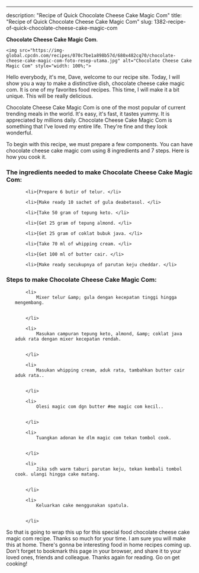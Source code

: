---
description: "Recipe of Quick Chocolate Cheese Cake Magic Com"
title: "Recipe of Quick Chocolate Cheese Cake Magic Com"
slug: 1382-recipe-of-quick-chocolate-cheese-cake-magic-com

<p>
	<strong>Chocolate Cheese Cake Magic Com</strong>. 
	
</p>
<p>
	
	<img src="https://img-global.cpcdn.com/recipes/070c7be1a898b57d/680x482cq70/chocolate-cheese-cake-magic-com-foto-resep-utama.jpg" alt="Chocolate Cheese Cake Magic Com" style="width: 100%;">
	
	
</p>
<p>
	Hello everybody, it's me, Dave, welcome to our recipe site. Today, I will show you a way to make a distinctive dish, chocolate cheese cake magic com. It is one of my favorites food recipes. This time, I will make it a bit unique. This will be really delicious.
</p>
	
<p>
	Chocolate Cheese Cake Magic Com is one of the most popular of current trending meals in the world. It's easy, it's fast, it tastes yummy. It is appreciated by millions daily. Chocolate Cheese Cake Magic Com is something that I've loved my entire life. They're fine and they look wonderful.
</p>
<p>
	
</p>

<p>
To begin with this recipe, we must prepare a few components. You can have chocolate cheese cake magic com using 8 ingredients and 7 steps. Here is how you cook it.
</p>

<h3>The ingredients needed to make Chocolate Cheese Cake Magic Com:</h3>

<ol>
	
		<li>{Prepare 6 butir of telur. </li>
	
		<li>{Make ready 10 sachet of gula deabetasol. </li>
	
		<li>{Take 50 gram of tepung keto. </li>
	
		<li>{Get 25 gram of tepung almond. </li>
	
		<li>{Get 25 gram of coklat bubuk java. </li>
	
		<li>{Take 70 ml of whipping cream. </li>
	
		<li>{Get 100 ml of butter cair. </li>
	
		<li>{Make ready secukupnya of parutan keju cheddar. </li>
	
</ol>
<p>
	
</p>

<h3>Steps to make Chocolate Cheese Cake Magic Com:</h3>

<ol>
	
		<li>
			Mixer telur &amp; gula dengan kecepatan tinggi hingga mengembang.
			
			
		</li>
	
		<li>
			Masukan campuran tepung keto, almond, &amp; coklat java aduk rata dengan mixer kecepatan rendah.
			
			
		</li>
	
		<li>
			Masukan whipping cream, aduk rata, tambahkan butter cair aduk rata..
			
			
		</li>
	
		<li>
			Olesi magic com dgn butter #me magic com kecil..
			
			
		</li>
	
		<li>
			Tuangkan adonan ke dlm magic com tekan tombol cook.
			
			
		</li>
	
		<li>
			Jika sdh warm taburi parutan keju, tekan kembali tombol cook. ulangi hingga cake matang.
			
			
		</li>
	
		<li>
			Keluarkan cake menggunakan spatula.
			
			
		</li>
	
</ol>

<p>
	
</p>

<p>
	So that is going to wrap this up for this special food chocolate cheese cake magic com recipe. Thanks so much for your time. I am sure you will make this at home. There's gonna be interesting food in home recipes coming up. Don't forget to bookmark this page in your browser, and share it to your loved ones, friends and colleague. Thanks again for reading. Go on get cooking!
</p>
